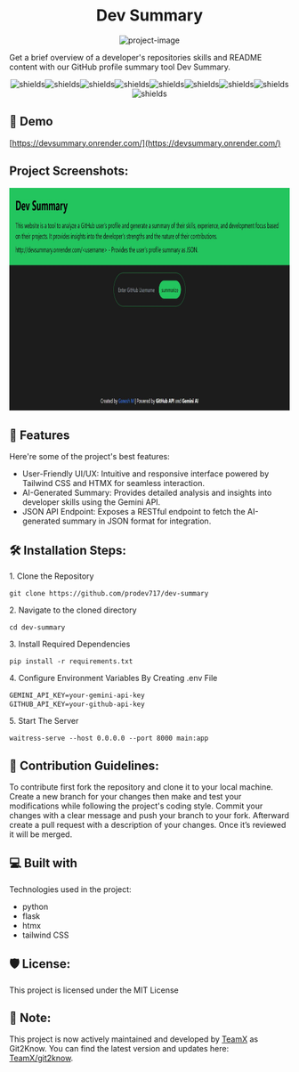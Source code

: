 <h1 align="center" id="title">Dev Summary</h1>

<p align="center"><img src="https://socialify.git.ci/prodev717/dev-summary/image?custom_description=Summarize+GitHub+profiles+easily.&amp;description=1&amp;language=1&amp;name=1&amp;owner=1&amp;theme=Light" alt="project-image"></p>

<p id="description">Get a brief overview of a developer's repositories skills and README content with our GitHub profile summary tool Dev Summary.</p>

<p align="center"><img src="https://img.shields.io/badge/License-MIT-green" alt="shields"><img src="https://img.shields.io/badge/Gemini_API-v1.5-blue" alt="shields"><img src="https://img.shields.io/badge/GitHub_API-v3.0-blue" alt="shields"><img src="https://img.shields.io/badge/HTMX-v1.9.2-blue" alt="shields"><img src="https://img.shields.io/badge/Tailwind_CSS-v3.3.0-blue" alt="shields"><img src="https://img.shields.io/badge/Flask-v2.3.3-blue" alt="shields"><img src="https://img.shields.io/badge/Python-v3.9+-blue" alt="shields"><img src="https://img.shields.io/badge/Deployed_on-Render-blueviolet" alt="shields"><img src="https://img.shields.io/badge/Open%20Source-Yes-brightgreen" alt="shields"></p>

<h2>🚀 Demo</h2>

[https://devsummary.onrender.com/](https://devsummary.onrender.com/)

<h2>Project Screenshots:</h2>

<img src="img/desktop.JPG" alt="project-screenshot" width="600" height="400"/>

  
  
<h2>🧐 Features</h2>

Here're some of the project's best features:

*   User-Friendly UI/UX: Intuitive and responsive interface powered by Tailwind CSS and HTMX for seamless interaction.
*   AI-Generated Summary: Provides detailed analysis and insights into developer skills using the Gemini API.
*   JSON API Endpoint: Exposes a RESTful endpoint to fetch the AI-generated summary in JSON format for integration.

<h2>🛠️ Installation Steps:</h2>

<p>1. Clone the Repository</p>

```
git clone https://github.com/prodev717/dev-summary
```

<p>2. Navigate to the cloned directory</p>

```
cd dev-summary
```

<p>3. Install Required Dependencies</p>

```
pip install -r requirements.txt
```

<p>4. Configure Environment Variables By Creating .env File</p>

```
GEMINI_API_KEY=your-gemini-api-key
GITHUB_API_KEY=your-github-api-key
```

<p>5. Start The Server</p>

```
waitress-serve --host 0.0.0.0 --port 8000 main:app
```

<h2>🍰 Contribution Guidelines:</h2>

To contribute first fork the repository and clone it to your local machine. Create a new branch for your changes then make and test your modifications while following the project's coding style. Commit your changes with a clear message and push your branch to your fork. Afterward create a pull request with a description of your changes. Once it’s reviewed it will be merged.

  
  
<h2>💻 Built with</h2>

Technologies used in the project:

*   python
*   flask
*   htmx
*   tailwind CSS

<h2>🛡️ License:</h2>

This project is licensed under the MIT License

<h2>📝 Note:</h2>

This project is now actively maintained and developed by [TeamX](https://github.com/TeamXVit) as Git2Know.
You can find the latest version and updates here: [TeamX/git2know](https://github.com/TeamXVit/git2know).
